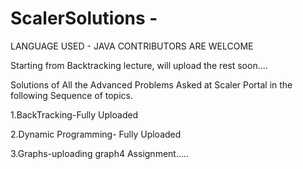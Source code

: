 # ScalerSolutions - 
 LANGUAGE USED - JAVA 
 CONTRIBUTORS ARE WELCOME 

 Starting from Backtracking lecture, will upload the rest soon....
 
 Solutions of All the Advanced Problems Asked at Scaler Portal in the following Sequence of topics.
 
 1.BackTracking-Fully Uploaded
 
 2.Dynamic Programming- Fully Uploaded
 
 3.Graphs-uploading graph4 Assignment.....


